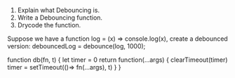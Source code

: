 1. Explain what Debouncing is.
2. Write a Debouncing function.
3. Drycode the function.

Suppose we have a function 
log = (x) => console.log(x), create a debounced version:
debouncedLog = debounce(log, 1000);

function db(fn, t) {
    let timer = 0
    return function(...args) {
        clearTimeout(timer)
        timer = setTimeout(()=> fn(...args), t)
    }
}